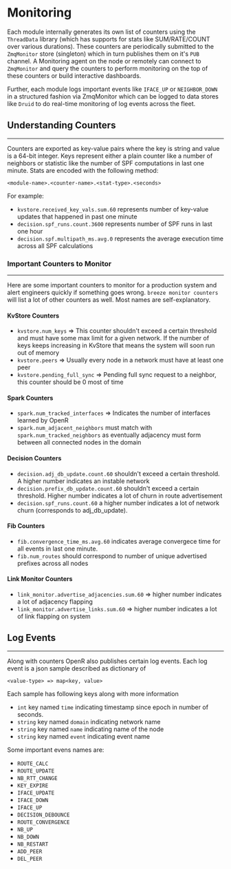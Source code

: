 # Monitoring

Each module internally generates its own list of counters using the `ThreadData`
library (which has supports for stats like SUM/RATE/COUNT over various
durations). These counters are periodically submitted to the `ZmqMonitor` store
(singleton) which in turn publishes them on it's `PUB` channel. A Monitoring
agent on the node or remotely can connect to `ZmqMonitor` and query the counters
to perform monitoring on the top of these counters or build interactive
dashboards.

Further, each module logs important events like `IFACE_UP` or `NEIGHBOR_DOWN`
in a structured fashion via ZmqMonitor which can be logged to data stores
like `Druid` to do real-time monitoring of log events across the fleet.

## Understanding Counters

---

Counters are exported as key-value pairs where the key is string and value is a
64-bit integer. Keys represent either a plain counter like a number of neighbors
or statistic like the number of SPF computations in last one minute. Stats are
encoded with the following method:

`<module-name>.<counter-name>.<stat-type>.<seconds>`

For example:

- `kvstore.received_key_vals.sum.60` represents number of key-value updates that
  happened in past one minute
- `decision.spf_runs.count.3600` represents number of SPF runs in last one hour
- `decision.spf.multipath_ms.avg.0` represents the average execution time across
  all SPF calculations

### Important Counters to Monitor

---

Here are some important counters to monitor for a production system and alert
engineers quickly if something goes wrong. `breeze monitor counters` will list
a lot of other counters as well. Most names are self-explanatory.

#### KvStore Counters

- `kvstore.num_keys` => This counter shouldn't exceed a certain threshold and
  must have some max limit for a given network. If the number of keys keeps
  increasing in KvStore that means the system will soon run out of memory
- `kvstore.peers` => Usually every node in a network must have at least one peer
- `kvstore.pending_full_sync` => Pending full sync request to a neighbor, this
  counter should be 0 most of time

#### Spark Counters

- `spark.num_tracked_interfaces` => Indicates the number of interfaces learned by
  OpenR
- `spark.num_adjacent_neighbors` must match with `spark.num_tracked_neighbors`
  as eventually adjacency must form between all connected nodes in the domain

#### Decision Counters

- `decision.adj_db_update.count.60` shouldn't exceed a certain threshold. A higher
  number indicates an instable network
- `decision.prefix_db_update.count.60` shouldn't exceed a certain threshold.
  Higher number indicates a lot of churn in route advertisement
- `decision.spf_runs.count.60` a higher number indicates a lot of network churn
  (corresponds to adj_db_update).

#### Fib Counters

- `fib.convergence_time_ms.avg.60` indicates average convergece time for all
  events in last one minute.
- `fib.num_routes` should correspond to number of unique advertised prefixes
  across all nodes

#### Link Monitor Counters

- `link_monitor.advertise_adjacencies.sum.60` => higher number indicates a lot of
  adjacency flapping
- `link_monitor.advertise_links.sum.60` => higher number indicates a lot of link
  flapping on system

## Log Events

---

Along with counters OpenR also publishes certain log events. Each log event is a
json sample described as dictionary of

`<value-type> => map<key, value>`

Each sample has following keys along with more information

- `int` key named `time` indicating timestamp since epoch in number of seconds.
- `string` key named `domain` indicating network name
- `string` key named `name` indicating name of the node
- `string` key named `event` indicating event name

Some important evens names are:

- `ROUTE_CALC`
- `ROUTE_UPDATE`
- `NB_RTT_CHANGE`
- `KEY_EXPIRE`
- `IFACE_UPDATE`
- `IFACE_DOWN`
- `IFACE_UP`
- `DECISION_DEBOUNCE`
- `ROUTE_CONVERGENCE`
- `NB_UP`
- `NB_DOWN`
- `NB_RESTART`
- `ADD_PEER`
- `DEL_PEER`
